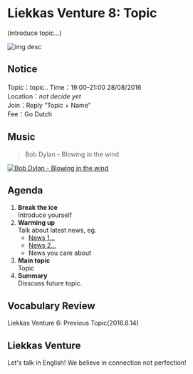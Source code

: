 
# Liekkas Venture 8: Topic 

(introduce topic...)

![img desc](/image/path "img desc")

## Notice

Topic：topic..
Time：19:00-21:00 28/08/2016  
Location：*not decide yet*  
Join：Reply “Topic + Name”   
Fee：Go Dutch

## Music

> Bob Dylan - Blowing in the wind 

[![Bob Dylan - Blowing in the wind](http://img.youtube.com/vi/vWwgrjjIMXA/0.jpg)](https://www.youtube.com/watch?v=vWwgrjjIMXA)
	

## Agenda

1. **Break the ice**  
    Introduce yourself
2. **Warming up**   
    Talk about latest news, eg.
	- [News 1...]()
	- [News 2...]()
    - News you care about
3. **Main topic**  
	Topic
4. **Summary**   
    Disscuss future topic.

## Vocabulary Review

Liekkas Venture 6: Previous Topic(2016.8.14)  


## Liekkas Venture

Let's talk in English!
We believe in connection not perfection!
